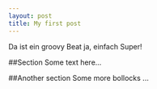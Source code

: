 ```yaml
---
layout: post
title: My first post
---
```


Da ist ein groovy Beat ja, einfach Super!

##Section
Some text here...

##Another section
Some more bollocks ...